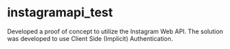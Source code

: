 # instagramapi_test

Developed a proof of concept to utilize the Instagram Web API. The solution was developed to use Client Side (Implicit) Authentication.
